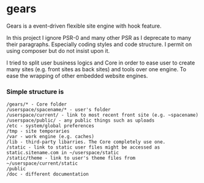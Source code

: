 # gears

Gears is a event-driven flexible site engine with hook feature.

In this project I ignore PSR-0 and many other PSR as I deprecate to many their paragraphs. Especially coding styles and code structure. I permit on using composer but do not insist upon it.

I tried to split user business logics and Core in order to ease user to create many sites (e.g. front sites as back sites) and tools over one engine. To ease the wrapping of other embedded website engines.

### Simple structure is
```
/gears/* - Core folder
/userspace/spacename/* - user's folder
/userspace/current/ - link to most recent front site (e.g. ~spacename)
/userspace/public/ - any public things such as uploads
/etc - system/global preferences
/tmp - site temporaries
/var - work engine (e.g. caches)
/lib - third-party libarries. The Core completely use one.
/static - link to static user files might be accessed as static.sitename.com in ~/userspace/static
/static/theme - link to user's theme files from ~/userspace/current/static
/public 
/doc - different documentation
```
